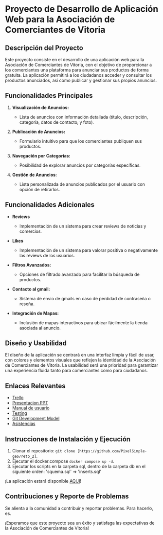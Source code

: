 # Proyecto de Desarrollo de Aplicación Web para la Asociación de Comerciantes de Vitoria

## Descripción del Proyecto

Este proyecto consiste en el desarrollo de una aplicación web para la Asociación de Comerciantes de Vitoria, con el objetivo de proporcionar a los comerciantes una plataforma para anunciar sus productos de forma gratuita. La aplicación permitirá a los ciudadanos acceder y consultar los productos anunciados, así como publicar y gestionar sus propios anuncios.

## Funcionalidades Principales

1. **Visualización de Anuncios:**
   - Lista de anuncios con información detallada (título, descripción, categoría, datos de contacto, y foto).
  
2. **Publicación de Anuncios:**
   - Formulario intuitivo para que los comerciantes publiquen sus productos.

3. **Navegación por Categorías:**
   - Posibilidad de explorar anuncios por categorías específicas.

4. **Gestión de Anuncios:**
   - Lista personalizada de anuncios publicados por el usuario con opción de retirarlos.

## Funcionalidades Adicionales

- **Reviews**
  - Implementación de un sistema para crear reviews de noticias y comercios.

- **Likes**
  - Implementación de un sistema para valorar positiva o negativamente las reviews de los usuarios.
    
- **Filtros Avanzados:**
  - Opciones de filtrado avanzado para facilitar la búsqueda de productos.

- **Contacto al gmail:**
  - Sistema de envio de gmails en caso de perdidad de contraseña o reseña.

- **Integración de Mapas:**
  - Inclusión de mapas interactivos para ubicar fácilmente la tienda asociada al anuncio.

## Diseño y Usabilidad

El diseño de la aplicación se centrará en una interfaz limpia y fácil de usar, con colores y elementos visuales que reflejen la identidad de la Asociación de Comerciantes de Vitoria. La usabilidad será una prioridad para garantizar una experiencia fluida tanto para comerciantes como para ciudadanos.

## Enlaces Relevantes

- [Trello](https://trello.com/b/G5C3YzfF/reto-2)
- [Presentacion PPT](https://docs.google.com/presentation/d/1SulVOuc7DfTa0T44dLDKJ1cIJfRbZQ7G3F2Vu60TOIk/edit?usp=sharing)
- [Manual de usuario](https://docs.google.com/document/d/1g-Yno_xpUWzztpgSzKSDSpomnZvoT7Ea5Ujb0llKLUM/edit?usp=sharing)
- [Testing](https://docs.google.com/document/d/11YNI7cVwhFBX660Y-JXOz8q-hwb7OZrBj3xx0NgLKtc/edit?usp=sharing)
- [Git Development Model](https://docs.google.com/document/d/1I_BJXBjnAkVzJ2k73ACLUSaPiZPJT8Pk27OZ4HjXkMQ/edit?usp=sharing)
- [Asistencias](https://docs.google.com/spreadsheets/d/14Ex61KH6oQZl8CqoJBDRoFS2aQ4fLCNeoPJeGZbDByA/edit?usp=sharing)
  
## Instrucciones de Instalación y Ejecución

1. Clonar el repositorio: `git clone [https://github.com/PixelSimple-geo/reto_2]`.
2. Ejecutar el docker.compose `docker compose up -d`.
3. Ejecutar los scripts en la carpeta sql, dentro de la carpeta db en el siguiente orden: 'squema.sql' => 'inserts.sql'

¡La aplicación estará disponible [AQUI](http://localhost:8080/index)!

## Contribuciones y Reporte de Problemas

Se alienta a la comunidad a contribuir y reportar problemas. Para hacerlo, es.

¡Esperamos que este proyecto sea un éxito y satisfaga las expectativas de la Asociación de Comerciantes de Vitoria!
